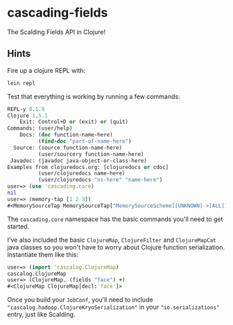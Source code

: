 # cascading-fields

The Scalding Fields API in Clojure!

## Hints

Fire up a clojure REPL with:

```bash
lein repl
```

Test that everything is working by running a few commands:

```clojure
REPL-y 0.1.9
Clojure 1.5.1
    Exit: Control+D or (exit) or (quit)
Commands: (user/help)
    Docs: (doc function-name-here)
          (find-doc "part-of-name-here")
  Source: (source function-name-here)
          (user/sourcery function-name-here)
 Javadoc: (javadoc java-object-or-class-here)
Examples from clojuredocs.org: [clojuredocs or cdoc]
          (user/clojuredocs name-here)
          (user/clojuredocs "ns-here" "name-here")
user=> (use 'cascading.core)
nil
user=> (memory-tap [1 2 3])
#<MemorySourceTap MemorySourceTap["MemorySourceScheme[[UNKNOWN]->[ALL]]"]["/177e2fa8-8a5c-47c4-b99c-9ad0531202ad"]"]>
```

The `cascading.core` namespace has the basic commands you'll need to get started.

I've also included the basic `ClojureMap`, `ClojureFilter` and `ClojureMapCat` java classes so you won't have to worry about Clojure function serialization. Instantiate them like this:

```clojure
user=> (import 'cascalog.ClojureMap)
cascalog.ClojureMap
user=> (ClojureMap. (fields "face") +)
#<ClojureMap ClojureMap[decl:'face']>
```

Once you build your `JobConf`, you'll need to include `"cascalog.hadoop.ClojureKryoSerialization"` in your `"io.serializations"` entry, just like Scalding.
